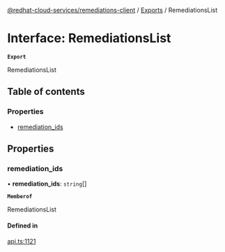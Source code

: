 [@redhat-cloud-services/remediations-client](../README.md) / [Exports](../modules.md) / RemediationsList

# Interface: RemediationsList

**`Export`**

RemediationsList

## Table of contents

### Properties

- [remediation\_ids](RemediationsList.md#remediation_ids)

## Properties

### remediation\_ids

• **remediation\_ids**: `string`[]

**`Memberof`**

RemediationsList

#### Defined in

[api.ts:1121](https://github.com/RedHatInsights/javascript-clients/blob/main/packages/remediations/api.ts#L1121)
